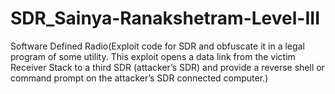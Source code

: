 # SDR_Sainya-Ranakshetram-Level-III
Software Defined Radio(Exploit code for SDR and obfuscate it in a legal program of some utility. This exploit  opens a data link from the victim Receiver Stack to a third SDR (attacker’s SDR) and provide a reverse shell or command prompt on the attacker’s SDR connected computer.)
